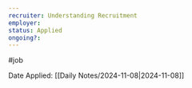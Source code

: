 ```yaml
---
recruiter: Understanding Recruitment
employer:
status: Applied
ongoing?:
---
```


#job

Date Applied: [[Daily Notes/2024-11-08|2024-11-08]]
